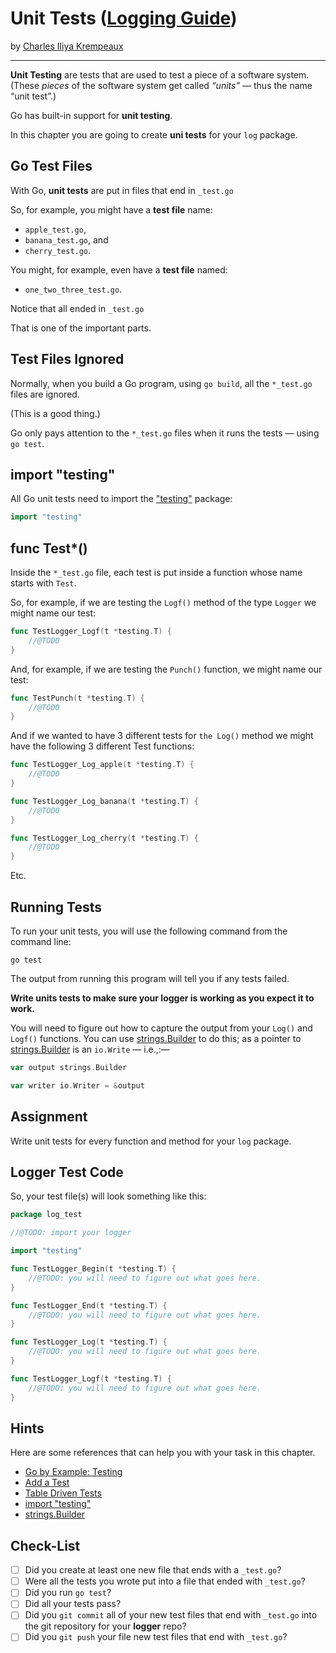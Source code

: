 # Unit Tests ([Logging Guide](../../README.md))

by [Charles Iliya Krempeaux](http://changelog.ca/)

---

**Unit Testing** are tests that are used to test a piece of a software system.
(These _pieces_ of the software system get called _“units”_ — thus the name “unit test”.)

Go has built-in support for **unit testing**.

In this chapter you are going to create **uni tests**  for your `log` package.

## Go Test Files

With Go, **unit tests** are put in files that end in `_test.go`

So, for example, you might have a **test file** name:

* `apple_test.go`,
* `banana_test.go`, and 
* `cherry_test.go`.

You might, for example, even have a **test file** named:

* `one_two_three_test.go`.

Notice that all ended in `_test.go`

That is one of the important parts.

## Test Files Ignored

Normally, when you build a Go program, using `go build`, all the `*_test.go` files are ignored.

(This is a good thing.)

Go only pays attention to the `*_test.go` files when it runs the tests — using `go test`.

## import "testing"

All Go unit tests need to import the ["testing"](https://golang.org/pkg/testing/) package:
```go
import "testing"
```

## func Test*()

Inside the `*_test.go` file, each test is put inside a function whose name starts with `Test`.

So, for example, if we are testing the `Logf()` method of the type `Logger` we might name our test:
```go
func TestLogger_Logf(t *testing.T) {
	//@TODO
}
```

And, for example, if we are testing the `Punch()` function, we might name our test:
```go
func TestPunch(t *testing.T) {
	//@TODO
}
```

And if we wanted to have 3 different tests for `the Log()` method we might have the following 3 different Test functions:
```go
func TestLogger_Log_apple(t *testing.T) {
	//@TODO
}

func TestLogger_Log_banana(t *testing.T) {
	//@TODO
}

func TestLogger_Log_cherry(t *testing.T) {
	//@TODO
}
```

Etc.

## Running Tests

To run your unit tests, you will use the following command from the command line:
```
go test
```

The output from running this program will tell you if any tests failed.

**Write units tests to make sure your logger is working as you expect it to work.**

You will need to figure out how to capture the output from your `Log()` and `Logf()` functions. You can use [strings.Builder](https://golang.org/pkg/strings/#Builder) to do this; as a pointer to [strings.Builder](https://golang.org/pkg/strings/#Builder) is an `io.Write` — i.e.,:—
```go
var output strings.Builder

var writer io.Writer = &output
```

## Assignment

Write unit tests for every function and method for your `log` package.

## Logger Test Code

So, your test file(s) will look something like this:
```go
package log_test

//@TODO: import your logger

import "testing"

func TestLogger_Begin(t *testing.T) {
	//@TODO: you will need to figure out what goes here.
}

func TestLogger_End(t *testing.T) {
	//@TODO: you will need to figure out what goes here.
}

func TestLogger_Log(t *testing.T) {
	//@TODO: you will need to figure out what goes here.
}

func TestLogger_Logf(t *testing.T) {
	//@TODO: you will need to figure out what goes here.
}

```

## Hints

Here are some references that can help you with your task in this chapter.

* [Go by Example: Testing](https://gobyexample.com/testing)
* [Add a Test](https://golang.org/doc/tutorial/add-a-test)
* [Table Driven Tests](https://github.com/golang/go/wiki/TableDrivenTests)
* [import "testing"](https://golang.org/pkg/testing/)
* [strings.Builder](https://golang.org/pkg/strings/#Builder)

## Check-List

* [ ] Did you create at least one new file that ends with a `_test.go`?
* [ ] Were all the tests you wrote put into a file that ended with `_test.go`?
* [ ] Did you run `go test`?
* [ ] Did all your tests pass?
* [ ] Did you `git commit` all of your new test files that end with `_test.go` into the git repository for your **logger** repo?
* [ ] Did you `git push` your file new test files that end with `_test.go`?
